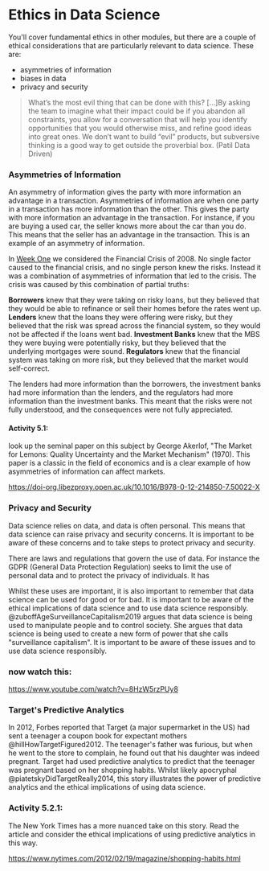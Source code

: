 # Ethics in Data Science

You'll cover fundamental ethics in other modules, but there are a couple of
ethical considerations that are particularly relevant to data science. These
are:

- asymmetries of information
- biases in data
- privacy and security

> What’s the most evil thing that can be done with this? [...]By asking the team
> to imagine what their impact could be if you abandon all constraints, you
> allow for a conversation that will help you identify opportunities that you
> would otherwise miss, and refine good ideas into great ones. We don’t want to
> build “evil” products, but subversive thinking is a good way to get outside
> the proverbial box. (Patil Data Driven)

### Asymmetries of Information

An asymmetry of information gives the party with more information an advantage
in a transaction. Asymmetries of information are when one party in a transaction
has more information than the other. This gives the party with more information
an advantage in the transaction. For instance, if you are buying a used car, the
seller knows more about the car than you do. This means that the seller has an
advantage in the transaction. This is an example of an asymmetry of information.

In [Week One](Week_1-Introduction.md) we considered the Financial Crisis
of 2008. No single factor caused to the financial crisis, and no single person
knew the risks. Instead it was a combination of asymmetries of information that
led to the crisis. The crisis was caused by this combination of partial truths:

**Borrowers** knew that they were taking on risky loans, but they believed that
they would be able to refinance or sell their homes before the rates went up.
**Lenders** knew that the loans they were offering were risky, but they believed
that the risk was spread across the financial system, so they would not be
affected if the loans went bad. **Investment Banks** knew that the MBS they were
buying were potentially risky, but they believed that the underlying mortgages
were sound. **Regulators** knew that the financial system was taking on more
risk, but they believed that the market would self-correct.

The lenders had more information than the borrowers, the investment banks had
more information than the lenders, and the regulators had more information than
the investment banks. This meant that the risks were not fully understood, and
the consequences were not fully appreciated.

#### Activity 5.1:

look up the seminal paper on this subject by George Akerlof, "The Market for
Lemons: Quality Uncertainty and the Market Mechanism" (1970). This paper is a
classic in the field of economics and is a clear example of how asymmetries of
information can affect markets.

https://doi-org.libezproxy.open.ac.uk/10.1016/B978-0-12-214850-7.50022-X

### Privacy and Security

Data science relies on data, and data is often personal. This means that data
science can raise privacy and security concerns. It is important to be aware of
these concerns and to take steps to protect privacy and security.

There are laws and regulations that govern the use of data. For instance the
GDPR (General Data Protection Regulation) seeks to limit the use of personal
data and to protect the privacy of individuals. It has

Whilst these uses are important, it is also important to remember that data
science can be used for good or for bad. It is important to be aware of the
ethical implications of data science and to use data science responsibly.
@zuboffAgeSurveillanceCapitalism2019 argues that data science is being used to
manipulate people and to control society. She argues that data science is being
used to create a new form of power that she calls "surveillance capitalism". It
is important to be aware of these issues and to use data science responsibly.

### now watch this:

https://www.youtube.com/watch?v=8HzW5rzPUy8

### Target's Predictive Analytics

In 2012, Forbes reported that Target (a major supermarket in the US) had sent a
teenager a coupon book for expectant mothers @hillHowTargetFigured2012. The
teenager's father was furious, but when he went to the store to complain, he
found out that his daughter was indeed pregnant. Target had used predictive
analytics to predict that the teenager was pregnant based on her shopping
habits. Whilst likely apocryphal @piatetskyDidTargetReally2014, this story
illustrates the power of predictive analytics and the ethical implications of
using data science.

### Activity 5.2.1:

The New York Times has a more nuanced take on this story. Read the article and
consider the ethical implications of using predictive analytics in this way.

https://www.nytimes.com/2012/02/19/magazine/shopping-habits.html

